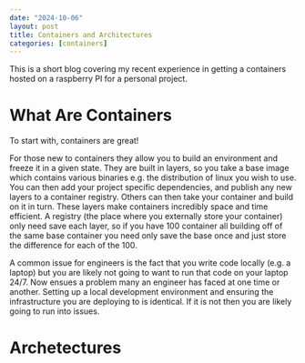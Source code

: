 ```yaml
---
date: "2024-10-06"
layout: post
title: Containers and Architectures
categories: [containers]
---
```


This is a short blog covering my recent experience in getting a containers hosted on a raspberry PI for a personal project.

# What Are Containers

To start with, containers are great! 


For those new to containers they allow you to build an environment and freeze it in a given state. They are built in layers, so you take a base image which contains various binaries e.g. the distribution of linux you wish to use. You can then add your project specific dependencies, and publish any new layers to a container registry. Others can then take your container and build on it in turn. These layers make containers incredibly space and time efficient. A registry (the place where you externally store your container) only need save each layer, so if you have 100 container all building off of the same base container you need only save the base once and just store the difference for each of the 100.

A common issue for engineers is the fact that you write code locally (e.g. a laptop) but you are likely not going to want to run that code on your laptop 24/7. Now ensues a problem many an engineer has faced at one time or another. Setting up a local development environment and ensuring the infrastructure you are deploying to is identical. If it is not then you are likely going to run into issues. 

# Archetectures